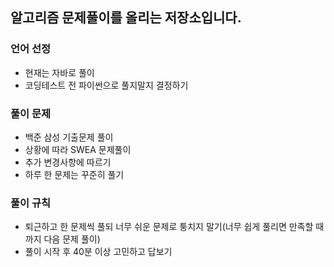 ## 알고리즘 문제풀이를 올리는 저장소입니다.

### 언어 선정
 - 현재는 자바로 풀이
 - 코딩테스트 전 파이썬으로 풀지말지 결정하기
 

### 풀이 문제
 - 백준 삼성 기출문제 풀이
 - 상황에 따라 SWEA 문제풀이
 - 추가 변경사항에 따르기
 - 하루 한 문제는 꾸준히 풀기

   
### 풀이 규칙
 - 퇴근하고 한 문제씩 풀되 너무 쉬운 문제로 퉁치지 말기(너무 쉽게 풀리면 만족할 때까지 다음 문제 풀이)
 - 풀이 시작 후 40분 이상 고민하고 답보기
  
